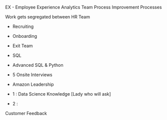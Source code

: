 EX - Employee Experience Analytics Team
Process Improvement Processes

Work gets segregated between
HR Team
- Recruiting
- Onboarding
- Exit Team

- SQL
- Advanced SQL & Python

- 5 Onsite Interviews
- Amazon Leadership
- 1 : Data Science Knowledge [Lady who will ask]
- 2 : 

Customer Feedback